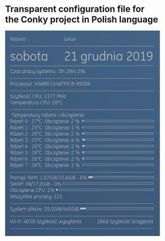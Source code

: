 <h1>Transparent configuration file for the Conky project in Polish language</h1>
<img src="https://raw.githubusercontent.com/Curar/conky-cfg/master/img/conky.png"></img>
